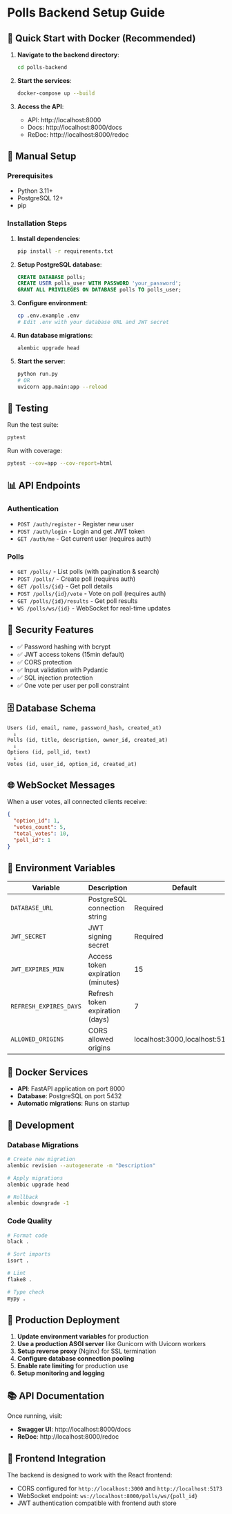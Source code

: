 # Polls Backend Setup Guide

## 🚀 Quick Start with Docker (Recommended)

1. **Navigate to the backend directory**:
   ```bash
   cd polls-backend
   ```

2. **Start the services**:
   ```bash
   docker-compose up --build
   ```

3. **Access the API**:
   - API: http://localhost:8000
   - Docs: http://localhost:8000/docs
   - ReDoc: http://localhost:8000/redoc

## 🔧 Manual Setup

### Prerequisites
- Python 3.11+
- PostgreSQL 12+
- pip

### Installation Steps

1. **Install dependencies**:
   ```bash
   pip install -r requirements.txt
   ```

2. **Setup PostgreSQL database**:
   ```sql
   CREATE DATABASE polls;
   CREATE USER polls_user WITH PASSWORD 'your_password';
   GRANT ALL PRIVILEGES ON DATABASE polls TO polls_user;
   ```

3. **Configure environment**:
   ```bash
   cp .env.example .env
   # Edit .env with your database URL and JWT secret
   ```

4. **Run database migrations**:
   ```bash
   alembic upgrade head
   ```

5. **Start the server**:
   ```bash
   python run.py
   # OR
   uvicorn app.main:app --reload
   ```

## 🧪 Testing

Run the test suite:
```bash
pytest
```

Run with coverage:
```bash
pytest --cov=app --cov-report=html
```

## 📊 API Endpoints

### Authentication
- `POST /auth/register` - Register new user
- `POST /auth/login` - Login and get JWT token
- `GET /auth/me` - Get current user (requires auth)

### Polls
- `GET /polls/` - List polls (with pagination & search)
- `POST /polls/` - Create poll (requires auth)
- `GET /polls/{id}` - Get poll details
- `POST /polls/{id}/vote` - Vote on poll (requires auth)
- `GET /polls/{id}/results` - Get poll results
- `WS /polls/ws/{id}` - WebSocket for real-time updates

## 🔐 Security Features

- ✅ Password hashing with bcrypt
- ✅ JWT access tokens (15min default)
- ✅ CORS protection
- ✅ Input validation with Pydantic
- ✅ SQL injection protection
- ✅ One vote per user per poll constraint

## 🗄️ Database Schema

```
Users (id, email, name, password_hash, created_at)
  ↓
Polls (id, title, description, owner_id, created_at)
  ↓
Options (id, poll_id, text)
  ↓
Votes (id, user_id, option_id, created_at)
```

## 🌐 WebSocket Messages

When a user votes, all connected clients receive:
```json
{
  "option_id": 1,
  "votes_count": 5,
  "total_votes": 10,
  "poll_id": 1
}
```

## 🔧 Environment Variables

| Variable | Description | Default |
|----------|-------------|---------|
| `DATABASE_URL` | PostgreSQL connection string | Required |
| `JWT_SECRET` | JWT signing secret | Required |
| `JWT_EXPIRES_MIN` | Access token expiration (minutes) | 15 |
| `REFRESH_EXPIRES_DAYS` | Refresh token expiration (days) | 7 |
| `ALLOWED_ORIGINS` | CORS allowed origins | localhost:3000,localhost:5173 |

## 🐳 Docker Services

- **API**: FastAPI application on port 8000
- **Database**: PostgreSQL on port 5432
- **Automatic migrations**: Runs on startup

## 📝 Development

### Database Migrations
```bash
# Create new migration
alembic revision --autogenerate -m "Description"

# Apply migrations
alembic upgrade head

# Rollback
alembic downgrade -1
```

### Code Quality
```bash
# Format code
black .

# Sort imports
isort .

# Lint
flake8 .

# Type check
mypy .
```

## 🚀 Production Deployment

1. **Update environment variables** for production
2. **Use a production ASGI server** like Gunicorn with Uvicorn workers
3. **Setup reverse proxy** (Nginx) for SSL termination
4. **Configure database connection pooling**
5. **Enable rate limiting** for production use
6. **Setup monitoring and logging**

## 📚 API Documentation

Once running, visit:
- **Swagger UI**: http://localhost:8000/docs
- **ReDoc**: http://localhost:8000/redoc

## 🔗 Frontend Integration

The backend is designed to work with the React frontend:
- CORS configured for `http://localhost:3000` and `http://localhost:5173`
- WebSocket endpoint: `ws://localhost:8000/polls/ws/{poll_id}`
- JWT authentication compatible with frontend auth store

